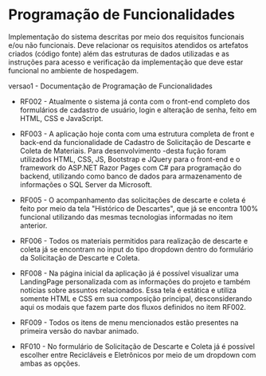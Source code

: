# Programação de Funcionalidades

Implementação do sistema descritas por meio dos requisitos funcionais e/ou não funcionais. Deve relacionar os requisitos atendidos os artefatos criados (código fonte) além das estruturas de dados utilizadas e as instruções para acesso e verificação da implementação que deve estar funcional no ambiente de hospedagem.

versao1 - Documentação de Programação de Funcionalidades

- RF002 - Atualmente o sistema já conta com o front-end completo dos formulários de cadastro de usuário, login e alteração de senha, feito em HTML, CSS e JavaScript.

- RF003 - A aplicação hoje conta com uma estrutura completa de front e back-end da funcionalidade de Cadastro de Solicitação de Descarte e Coleta de Materiais. Para desenvolvimento -desta fução foram utilizados HTML, CSS, JS, Bootstrap e JQuery para o front-end e o framework do ASP.NET Razor Pages com C# para programação do backend, utilizando como banco de dados para armazenamento de informações o SQL Server da Microsoft.

- RF005 - O acompanhamento das solicitações de descarte e coleta é feito por meio da tela "Histórico de Descartes", que já se encontra 100% funcional utilizando das mesmas tecnologias informadas no item anterior.

- RF006 - Todos os materiais permitidos para realização de descarte e coleta já se encontram no input do tipo dropdown dentro do formulário da Solicitação de Descarte e Coleta.

- RF008 - Na página inicial da aplicação já é possível visualizar uma LandingPage personalizada com as informações do projeto e também notícias sobre assuntos relacionados. Essa tela é estática e utiliza somente HTML e CSS em sua composição principal, desconsiderando aqui os modais que fazem parte dos fluxos definidos no item RF002.

- RF009 - Todos os itens de menu mencionados estão presentes na primeira versão do navbar animado.

- RF010 - No formulário de Solicitação de Descarte e Coleta já é possível escolher entre Recicláveis e Eletrônicos por meio de um dropdown com ambas as opções.

